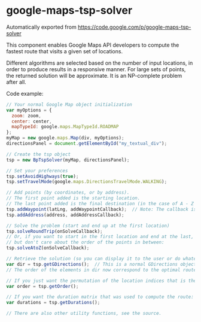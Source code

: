 # google-maps-tsp-solver
Automatically exported from https://code.google.com/p/google-maps-tsp-solver

This component enables Google Maps API developers to compute the fastest route that visits a given set of locations.

Different algorithms are selected based on the number of input locations, in order to produce results in a responsive manner. For large sets of points, the returned solution will be approximate. It is an NP-complete problem after all.

Code example:
```js
// Your normal Google Map object initialization
var myOptions = {
  zoom: zoom,
  center: center,
  mapTypeId: google.maps.MapTypeId.ROADMAP
};
myMap = new google.maps.Map(div, myOptions);
directionsPanel = document.getElementById("my_textual_div");

// Create the tsp object
tsp = new BpTspSolver(myMap, directionsPanel);

// Set your preferences
tsp.setAvoidHighways(true);
tsp.setTravelMode(google.maps.DirectionsTravelMode.WALKING);

// Add points (by coordinates, or by address).
// The first point added is the starting location.
// The last point added is the final destination (in the case of A - Z mode)
tsp.addWaypoint(latLng, addWaypointCallback);  // Note: The callback is new for version 3, to ensure waypoints and addresses appear in the order they were added in.
tsp.addAddress(address, addAddressCallback);

// Solve the problem (start and end up at the first location)
tsp.solveRoundTrip(onSolveCallback);
// Or, if you want to start in the first location and end at the last,
// but don't care about the order of the points in between:
tsp.solveAtoZ(onSolveCallback);

// Retrieve the solution (so you can display it to the user or do whatever :-)
var dir = tsp.getGDirections();  // This is a normal GDirections object.
// The order of the elements in dir now correspond to the optimal route.

// If you just want the permutation of the location indices that is the best route:
var order = tsp.getOrder();

// If you want the duration matrix that was used to compute the route:
var durations = tsp.getDurations();

// There are also other utility functions, see the source.
```
